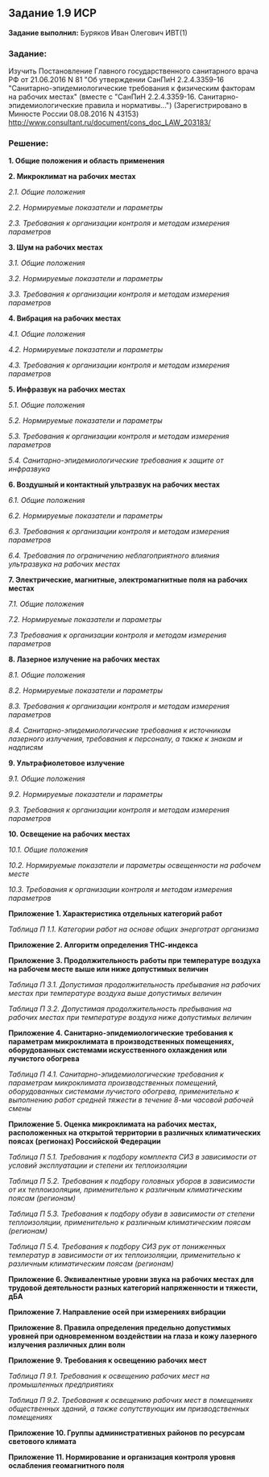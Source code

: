 ## Задание 1.9 ИСР

**Задание выполнил:** Буряков Иван Олегович ИВТ(1)

### Задание: 
Изучить Постановление Главного государственного санитарного врача РФ от 21.06.2016 N 81 "Об утверждении СанПиН 2.2.4.3359-16 "Санитарно-эпидемиологические требования к физическим факторам на рабочих местах" (вместе с "СанПиН 2.2.4.3359-16. Санитарно-эпидемиологические правила и нормативы...") (Зарегистрировано в Минюсте России 08.08.2016 N 43153)
http://www.consultant.ru/document/cons_doc_LAW_203183/

### Решение:

**1. Общие положения и область применения**

**2. Микроклимат на рабочих местах**

*2.1. Общие положения*

*2.2. Нормируемые показатели и параметры*

*2.3. Требования к организации контроля и методам измерения параметров*

**3. Шум на рабочих местах**

*3.1. Общие положения*

*3.2. Нормируемые показатели и параметры*

*3.3. Требования к организации контроля и методам измерения параметров*

**4. Вибрация на рабочих местах**

*4.1. Общие положения*

*4.2. Нормируемые показатели и параметры*

*4.3. Требования к организации контроля и методам измерения параметров*

**5. Инфразвук на рабочих местах**

*5.1. Общие положения*

*5.2. Нормируемые показатели и параметры*

*5.3. Требования к организации контроля и методам измерения параметров*

*5.4. Санитарно-эпидемиологические требования к защите от инфразвука*

**6. Воздушный и контактный ультразвук на рабочих местах**

*6.1. Общие положения*

*6.2. Нормируемые показатели и параметры*

*6.3. Требования к организации контроля и методам измерения параметров*

*6.4. Требования по ограничению неблагоприятного влияния ультразвука на рабочих местах*

**7. Электрические, магнитные, электромагнитные поля на рабочих местах**

*7.1. Общие положения*

*7.2. Нормируемые показатели и параметры*

*7.3 Требования к организации контроля и методам измерения параметров*

**8. Лазерное излучение на рабочих местах**

*8.1. Общие положения*

*8.2. Нормируемые показатели и параметры*

*8.3. Требования к организации контроля и методам измерения параметров*

*8.4. Санитарно-эпидемиологические требования к источникам лазерного излучения, требования к персоналу, а также к знакам и надписям*

**9. Ультрафиолетовое излучение**

*9.1. Общие положения*

*9.2. Нормируемые показатели и параметры*

*9.3. Требования к организации контроля и методам измерения параметров*

**10. Освещение на рабочих местах**

*10.1. Общие положения*

*10.2. Нормируемые показатели и параметры освещенности на рабочем месте*

*10.3. Требования к организации контроля и методам измерения параметров*

**Приложение 1. Характеристика отдельных категорий работ**

*Таблица П 1.1. Категории работ на основе общих энерготрат организма*

**Приложение 2. Алгоритм определения ТНС-индекса**

**Приложение 3. Продолжительность работы при температуре воздуха на рабочем месте выше или ниже допустимых величин**

*Таблица П 3.1. Допустимая продолжительность пребывания на рабочих местах при температуре воздуха выше допустимых величин*

*Таблица П 3.2. Допустимая продолжительность пребывания на рабочих местах при температуре воздуха ниже допустимых величин*

**Приложение 4. Санитарно-эпидемиологические требования к параметрам микроклимата в производственных помещениях, оборудованных системами искусственного охлаждения или лучистого обогрева**

*Таблица П 4.1. Санитарно-эпидемиологические требования к параметрам микроклимата производственных помещений, оборудованных системами лучистого обогрева, применительно к выполнению работ средней тяжести в течение 8-ми часовой рабочей смены*

**Приложение 5. Оценка микроклимата на рабочих местах, расположенных на открытой территории в различных климатических поясах (регионах) Российской Федерации**

*Таблица П 5.1. Требования к подбору комплекта СИЗ в зависимости от условий эксплуатации и степени их теплоизоляции*

*Таблица П 5.2. Требования к подбору головных уборов в зависимости от их теплоизоляции, применительно к различным климатическим поясам (регионам)*

*Таблица П 5.3. Требования к подбору обуви в зависимости от степени теплоизоляции, применительно к различным климатическим поясам (регионам)*

*Таблица П 5.4. Требования к подбору СИЗ рук от пониженных температур в зависимости от их теплоизоляции, применительно к различным климатическим поясам (регионам)*

**Приложение 6. Эквивалентные уровни звука на рабочих местах для трудовой деятельности разных категорий напряженности и тяжести, дБА**

**Приложение 7. Направление осей при измерениях вибрации**

**Приложение 8. Правила определения предельно допустимых уровней при одновременном воздействии на глаза и кожу лазерного излучения различных длин волн**

**Приложение 9. Требования к освещению рабочих мест**

*Таблица П 9.1. Требования к освещению рабочих мест на промышленных предприятиях*

*Таблица П 9.2. Требования к освещению рабочих мест в помещениях общественных зданий, а также сопутствующих им призводственных помещениях*

**Приложение 10. Группы административных районов по ресурсам светового климата**

**Приложение 11. Нормирование и организация контроля уровня ослабления геомагнитного поля**
